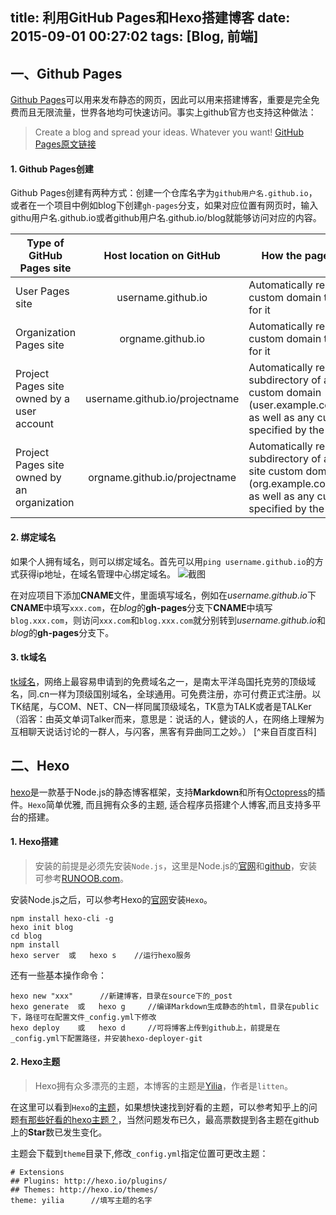 title: 利用GitHub Pages和Hexo搭建博客
date: 2015-09-01 00:27:02
tags: [Blog, 前端] 
---

## 一、Github Pages
[Github Pages](https://pages.github.com/)可以用来发布静态的网页，因此可以用来搭建博客，重要是完全免费而且无限流量，世界各地均可快速访问。事实上github官方也支持这种做法：
>Create a blog and spread your ideas. Whatever you want!   [GitHub Pages原文链接](https://github.com/blog/272-github-pages)

<!--more-->

#### 1. Github Pages创建
Github Pages创建有两种方式：创建一个仓库名字为`github用户名.github.io`，或者在一个项目中例如blog下创建`gh-pages`分支，如果对应位置有网页时，输入githu用户名.github.io或者github用户名.github.io/blog就能够访问对应的内容。

| Type of GitHub Pages site| Host location on GitHub   |  How the page is redirected  | Example custom domain |
| --------   | :-----:  | --------- | :------: |
| User Pages site | username.github.io | Automatically redirected to the custom domain that has been set for it | user.example.com |
| Organization Pages site | orgname.github.io | Automatically redirected to the custom domain that has been set for it | org.example.com |
| Project Pages site owned by a user account | username.github.io/projectname | Automatically redirected to a subdirectory of a User Pages site custom domain (user.example.com/projectname) as well as any custom domain specified by the user | project.example.com |
| Project Pages site owned by an organization | orgname.github.io/projectname | Automatically redirected to a subdirectory of a Project Pages site custom domain (org.example.com/projectname) as well as any custom domain specified by the organization|project.example.com |

#### 2. 绑定域名
如果个人拥有域名，则可以绑定域名。首先可以用`ping username.github.io`的方式获得ip地址，在域名管理中心绑定域名。
![截图](http://7xktjr.com1.z0.glb.clouddn.com/domain_1.png)

在对应项目下添加**CNAME**文件，里面填写域名，例如在*username.github.io*下**CNAME**中填写`xxx.com`，在*blog*的**gh-pages**分支下**CNAME**中填写`blog.xxx.com`，则访问`xxx.com`和`blog.xxx.com`就分别转到*username.github.io*和*blog*的**gh-pages**分支下。

#### 3. tk域名
[tk域名](http://www.dot.tk/zh/index.html?lang=zh)，网络上最容易申请到的免费域名之一，是南太平洋岛国托克劳的顶级域名，同.cn一样为顶级国别域名，全球通用。可免费注册，亦可付费正式注册。以TK结尾，与COM、NET、CN一样同属顶级域名，TK意为TALK或者是TALKer（滔客：由英文单词Talker而来，意思是：说话的人，健谈的人，在网络上理解为互相聊天说话讨论的一群人，与闪客，黑客有异曲同工之妙。） [^来自百度百科]

## 二、Hexo
[hexo](http://)是一款基于Node.js的静态博客框架，支持**Markdown**和所有[Octopress](http://octopress.org/)的插件。`Hexo`简单优雅, 而且拥有众多的主题, 适合程序员搭建个人博客,而且支持多平台的搭建。
#### 1. Hexo搭建
>安装的前提是必须先安装`Node.js`，这里是Node.js的[官网](https://nodejs.org/)和[github](https://github.com/nodejs/node)，安装可参考[RUNOOB.com](http://www.runoob.com/nodejs/nodejs-install-setup.html)。

安装Node.js之后，可以参考Hexo的[官网](https://hexo.io/)安装`Hexo`。
```
npm install hexo-cli -g
hexo init blog
cd blog
npm install
hexo server  或   hexo s    //运行hexo服务
```
还有一些基本操作命令：
```
hexo new "xxx"      //新建博客，目录在source下的_post
hexo generate  或   hexo g     //编译Markdown生成静态的html，目录在public下，路径可在配置文件_config.yml下修改
hexo deploy    或   hexo d     //可将博客上传到github上，前提是在_config.yml下配置路径，并安装hexo-deployer-git
```
#### 2. Hexo主题
>Hexo拥有众多漂亮的主题，本博客的主题是[Yilia](https://github.com/litten/hexo-theme-yilia)，作者是`litten`。

在这里可以看到`Hexo`的[主题](https://github.com/hexojs/hexo/wiki/Themes)，如果想快速找到好看的主题，可以参考知乎上的问题[有那些好看的hexo主题？](http://www.zhihu.com/question/24422335)，当然问题发布已久，最高票数提到各主题在github上的**Star**数已发生变化。

主题会下载到`theme`目录下,修改`_config.yml`指定位置可更改主题：
```
# Extensions
## Plugins: http://hexo.io/plugins/
## Themes: http://hexo.io/themes/
theme: yilia      //填写主题的名字
```



